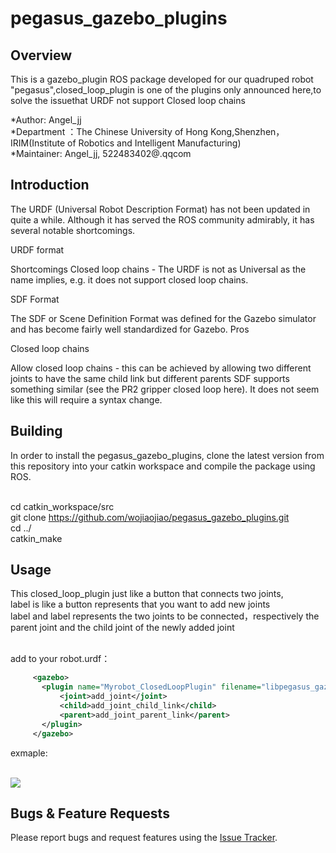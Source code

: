 # pegasus_gazebo_plugins

## Overview
This is a gazebo_plugin ROS package developed for our quadruped robot "pegasus",closed_loop_plugin is one of the plugins only announced here,to solve the issuethat URDF not support Closed loop chains 

*Author: Angel_jj
<br>*Department ：The Chinese University of Hong Kong,Shenzhen，IRIM(Institute of Robotics and Intelligent Manufacturing)
<br>*Maintainer: Angel_jj, 522483402@.qqcom

## Introduction

The URDF (Universal Robot Description Format) has not been updated in quite a while. Although it has served the ROS community admirably, it has several notable shortcomings.

URDF format

Shortcomings
Closed loop chains - The URDF is not as Universal as the name implies, e.g. it does not support closed loop chains.

SDF Format

The SDF or Scene Definition Format was defined for the Gazebo simulator and has become fairly well standardized for Gazebo. 
Pros

Closed loop chains

Allow closed loop chains - this can be achieved by allowing two different joints to have the same child link but different parents
SDF supports something similar (see the PR2 gripper closed loop here).
It does not seem like this will require a syntax change.

## Building
In order to install the pegasus_gazebo_plugins, clone the latest version from this repository into your catkin workspace and compile the package using ROS.

<br>cd catkin_workspace/src
<br>git clone https://github.com/wojiaojiao/pegasus_gazebo_plugins.git
<br>cd ../
<br>catkin_make

## Usage
This closed_loop_plugin just like a button that connects two joints,
<br>label <joint> is like a button represents that you want to add new joints 
<br>label <child> and label <parent> represents the two joints to be connected，respectively the parent joint and the child joint of the newly added joint

<br>add to your robot.urdf：

```XML
     <gazebo>
       <plugin name="Myrobot_ClosedLoopPlugin" filename="libpegasus_gazebo_closed_loop_plugin.so">
           <joint>add_joint</joint>
           <child>add_joint_child_link</child>
           <parent>add_joint_parent_link</parent>
       </plugin>
     </gazebo>
```
exmaple:

<br>![](https://github.com/wojiaojiao/pegasus_gazebo_plugins/raw/master/bdlogo.gif) 

## Bugs & Feature Requests
Please report bugs and request features using the [Issue Tracker](https://github.com/wojiaojiao/pegasus_gazebo_plugins/issues).


